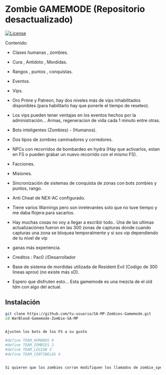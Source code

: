 # Zombie GAMEMODE (Repositorio desactualizado)

[![License](https://img.shields.io/badge/license-MIT-blue.svg)](LICENSE)

Contenido:

- Clases humanas , zombies.
- Cura , Antidoto , Mordidas.
- Rangos , puntos , conquistas.
- Eventos.
- Vips.
- Oro Prime y Patreon, hay dos niveles más de vips inhabilitados disponibles (para habilitarlo hay que ponerle el tiempo de reseteo).
- Los vips pueden tener ventajas en los eventos hechos por la administración... Armas, regeneracion de vida cada 1 minuto entre otras.
- Bots inteligentes (Zombies) - (Humanos).
- Dos tipos de zombies caminadores y corredores.
- NPCs con recorridos de bombardeo en hydra (Hay que activarlos, estan en FS o pueden grabar un nuevo recorrido con el mismo FS).
- Facciones.
- Misiones.
- Sincronización de sistemas de conquista de zonas con bots zombies y puntos, rango.
- Anti Cheat de NEX-AC configurado.
- Tiene varios Warnings pero son inrelevantes solo que no tuve tiempo y me daba flojera para sacarlos.
- Hay muchas cosas no voy a llegar a escribir todo.. Una de las ultimas actualizaciónes fueron en las 300 zonas de capturas donde cuando capturas una zona se bloquea temporalmente y si sos vip dependiendo de tu nivel de vip
- ganas más experiencia.

- Creditos : Pac0 //Desarrollador
- Base de sistema de mordidas utilizada de Resident Evil (Codigo de 300 lineas aprox) (no existe más xD).
- Espero que disfruten esto... Esta gamemode es una mezcla de el old tdm con algo del actual. 


## Instalación


```bash
git clone https://github.com/tu-usuario/SA-MP-Zombies-Gamemode.git
cd WarBlood-Gamemode-Zombie-SA-MP


Ajusten los bots de los FS a su gusto

#define TEAM_HUMANOS 0
#define TEAM_ZOMBIES 2
#define TEAM_LEGION 3
#define TEAM_CENTINELAS 4


Si quieren que los zombies corran modifiquen los llamados de zombie_species
 

